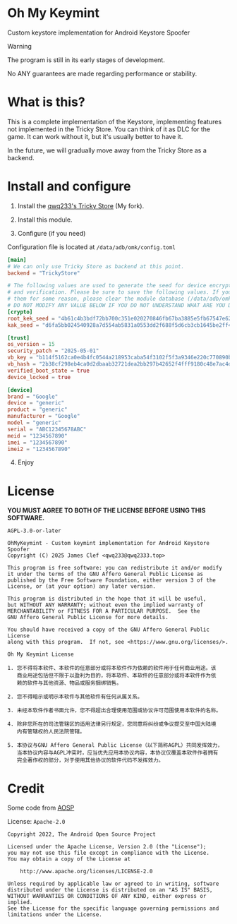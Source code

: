 # Oh My Keymint

Custom keystore implementation for Android Keystore Spoofer

> [!WARNING]
> The program is still in its early stages of development.
> 
> No ANY guarantees are made regarding performance or stability.

# What is this?

This is a complete implementation of the Keystore, implementing features not implemented in the Tricky Store.
You can think of it as DLC for the game. It can work without it, but it's usually better to have it.

In the future, we will gradually move away from the Tricky Store as a backend.

# Install and configure

1. Install the [qwq233's Tricky Store](https://github.com/qwq233/TrickyStore) (My fork).

2. Install this module.

3. Configure (if you need)

Configuration file is located at `/data/adb/omk/config.toml`

```toml
[main]
# We can only use Tricky Store as backend at this point.
backend = "TrickyStore"

# The following values ​​are used to generate the seed for device encryption 
# and verification. Please be sure to save the following values. If you lose
# them for some reason, please clear the module database (/data/adb/omk/data/)
# DO NOT MODIFY ANY VALUE BELOW IF YOU DO NOT UNDERSTAND WHAT ARE YOU DOING
[crypto]
root_kek_seed = "4b61c4b3bdf72bb700c351e020270846fb67ba3885e5fb67547e626af5cc1a7f"
kak_seed = "d6fa5bb024540928a7d554ab5831a0553dd2f688f5d6cb3cb1645be2ff49e357"

[trust]
os_version = 15
security_patch = "2025-05-01"
vb_key = "b114f5162ca0e4b4fc0544a218953caba54f3102f5f3a9346e220c770890b93b"
vb_hash = "2b38cf298eb4ca0d2dbaab32721dea2bb297b42652f4fff9180c48e7ac4da887"
verified_boot_state = true
device_locked = true

[device]
brand = "Google"
device = "generic"
product = "generic"
manufacturer = "Google"
model = "generic"
serial = "ABC12345678ABC"
meid = "1234567890"
imei = "1234567890"
imei2 = "1234567890"
```

4. Enjoy

# License

**YOU MUST AGREE TO BOTH OF THE LICENSE BEFORE USING THIS SOFTWARE.**

`AGPL-3.0-or-later`

```
OhMyKeymint - Custom keymint implementation for Android Keystore Spoofer
Copyright (C) 2025 James Clef <qwq233@qwq2333.top>

This program is free software: you can redistribute it and/or modify
it under the terms of the GNU Affero General Public License as
published by the Free Software Foundation, either version 3 of the
License, or (at your option) any later version.

This program is distributed in the hope that it will be useful,
but WITHOUT ANY WARRANTY; without even the implied warranty of
MERCHANTABILITY or FITNESS FOR A PARTICULAR PURPOSE.  See the
GNU Affero General Public License for more details.

You should have received a copy of the GNU Affero General Public License
along with this program.  If not, see <https://www.gnu.org/licenses/>.
```

`Oh My Keymint License`

```
1. 您不得将本软件、本软件的任意部分或将本软件作为依赖的软件用于任何商业用途。该
   商业用途包括但不限于以盈利为目的，将本软件、本软件的任意部分或将本软件作为依
   赖的软件与其他资源、物品或服务捆绑销售。

2. 您不得暗示或明示本软件与其他软件有任何从属关系。

3. 未经本软件作者书面允许，您不得超出合理使用范围或协议许可范围使用本软件的名称。

4. 除非您所在的司法管辖区的适用法律另行规定，您同意将纠纷或争议提交至中国大陆境
   内有管辖权的人民法院管辖。

5. 本协议与GNU Affero General Public License（以下简称AGPL）共同发挥效力，
   当本协议内容与AGPL冲突时，应当优先应用本协议内容，本协议仅覆盖本软件作者拥有
   完全著作权的部分，对于使用其他协议的软件代码不发挥效力。
```

# Credit

Some code from [AOSP](https://source.android.com/)

License: `Apache-2.0`
```
Copyright 2022, The Android Open Source Project

Licensed under the Apache License, Version 2.0 (the "License");
you may not use this file except in compliance with the License.
You may obtain a copy of the License at

    http://www.apache.org/licenses/LICENSE-2.0

Unless required by applicable law or agreed to in writing, software
distributed under the License is distributed on an "AS IS" BASIS,
WITHOUT WARRANTIES OR CONDITIONS OF ANY KIND, either express or implied.
See the License for the specific language governing permissions and
limitations under the License.
```
